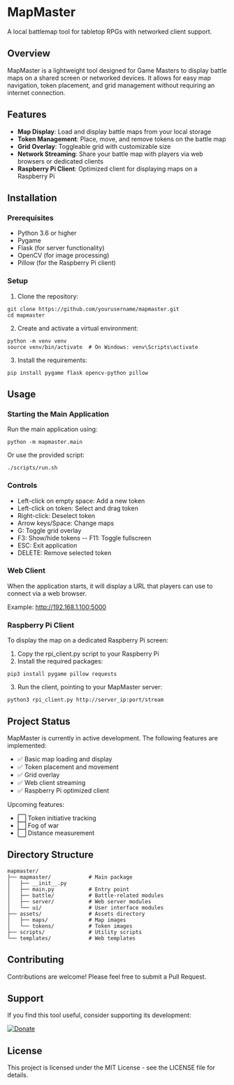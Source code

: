 # MapMaster

A local battlemap tool for tabletop RPGs with networked client support.

## Overview

MapMaster is a lightweight tool designed for Game Masters to display battle maps on a shared screen or networked devices. It allows for easy map navigation, token placement, and grid management without requiring an internet connection.

## Features

- **Map Display**: Load and display battle maps from your local storage
- **Token Management**: Place, move, and remove tokens on the battle map
- **Grid Overlay**: Toggleable grid with customizable size
- **Network Streaming**: Share your battle map with players via web browsers or dedicated clients
- **Raspberry Pi Client**: Optimized client for displaying maps on a Raspberry Pi

## Installation

### Prerequisites

- Python 3.6 or higher
- Pygame
- Flask (for server functionality)
- OpenCV (for image processing)
- Pillow (for the Raspberry Pi client)

### Setup

1. Clone the repository:
  ```
  git clone https://github.com/yourusername/mapmaster.git
  cd mapmaster
  ```

2. Create and activate a virtual environment:
  ```
  python -m venv venv
  source venv/bin/activate  # On Windows: venv\Scripts\activate
  ```

3. Install the requirements:
  ```
  pip install pygame flask opencv-python pillow
  ```

## Usage

### Starting the Main Application

Run the main application using:

  ```
  python -m mapmaster.main
  ```

Or use the provided script:
  
  ```
  ./scripts/run.sh
  ```

### Controls
- Left-click on empty space: Add a new token
- Left-click on token: Select and drag token
- Right-click: Deselect token
- Arrow keys/Space: Change maps
- G: Toggle grid overlay
- F3: Show/hide tokens
-- F11: Toggle fullscreen
- ESC: Exit application
- DELETE: Remove selected token

### Web Client
When the application starts, it will display a URL that players can use to connect via a web browser.

Example: http://192.168.1.100:5000

### Raspberry Pi Client
To display the map on a dedicated Raspberry Pi screen:

1. Copy the rpi_client.py script to your Raspberry Pi
2. Install the required packages:
  ```
  pip3 install pygame pillow requests
  ```
3. Run the client, pointing to your MapMaster server:
  ```
  python3 rpi_client.py http://server_ip:port/stream
  ```

## Project Status

MapMaster is currently in active development. The following features are implemented:

- ✅ Basic map loading and display
- ✅ Token placement and movement
- ✅ Grid overlay
- ✅ Web client streaming
- ✅ Raspberry Pi optimized client

Upcoming features:

- ⬜ Token initiative tracking
- ⬜ Fog of war
- ⬜ Distance measurement

## Directory Structure

```
mapmaster/
├── mapmaster/            # Main package
│   ├── __init__.py
│   ├── main.py           # Entry point
│   ├── battle/           # Battle-related modules
│   ├── server/           # Web server modules
│   └── ui/               # User interface modules
├── assets/               # Assets directory
│   ├── maps/             # Map images
│   └── tokens/           # Token images
├── scripts/              # Utility scripts
└── templates/            # Web templates
```

## Contributing
Contributions are welcome! Please feel free to submit a Pull Request.

## Support
If you find this tool useful, consider supporting its development:

<a href="https://www.paypal.com/donate?business=lodevalm@gmail.com&item_name=Support+MapMaster+Development"><img src="https://www.paypalobjects.com/en_US/i/btn/btn_donateCC_LG.gif" alt="Donate"></a>

## License
This project is licensed under the MIT License - see the LICENSE file for details.

